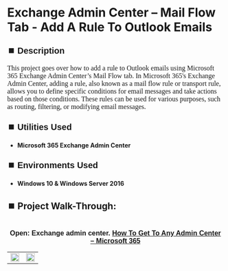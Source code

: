 <h1>Exchange Admin Center – Mail Flow Tab - Add A Rule To Outlook Emails</h1>


<h2 style="font-family: Arial, sans-serif; font-size: 20px; font-weight: bold; margin-top: 24px; margin-bottom: 12px;">
⏹️ Description</h2>

<p style="font-family: Georgia, serif; font-size: 16px; margin-top: 12px; margin-bottom: 12px;">
This project goes over how to add a rule to Outlook emails using Microsoft 365 Exchange Admin Center’s Mail Flow tab. In Microsoft 365's Exchange Admin Center, adding a rule, also known as a mail flow rule or transport rule, allows you to define specific conditions for email messages and take actions based on those conditions. These rules can be used for various purposes, such as routing, filtering, or modifying email messages.
</b>



<h2 style="font-family: Arial, sans-serif; font-size: 20px; font-weight: bold; margin-top: 24px; margin-bottom: 12px;">
⏹️ Utilities Used</h2>
  
<p style="font-family: Georgia, serif; font-size: 16px; margin-top: 12px; margin-bottom: 12px;">
 
 - <b>Microsoft 365 Exchange Admin Center</b>



<h2 style="font-family: Arial, sans-serif; font-size: 20px; font-weight: bold; margin-top: 24px; margin-bottom: 12px;"> 
⏹️ Environments Used </h2>

<p style="font-family: Georgia, serif; font-size: 16px; margin-top: 12px; margin-bottom: 12px;">
 
- <b>Windows 10 & Windows Server 2016</b>



<h2 style="font-family: Arial, sans-serif; font-size: 20px; font-weight: bold; margin-top: 24px; margin-bottom: 12px;"> 
<h2>
⏹️ Project Walk-Through:</h2>
 <br/>

<div style="text-align:center;">
  <span style="font-family: Arial, sans-serif; font-size: 16px;"><b>Open: Exchange admin center.  <a href="https://github.com/RashadHagen/Microsoft-365-Get-To-Any-Admin-Center" style="font-family: Arial, sans-serif; font-size: 16px; font-weight: bold;">How To Get To Any Admin Center – Microsoft 365</b></span>  
<br/>

<table>
  <tr>
    <td><img src="https://imgur.com/NHGBHO4.png" height="100%" width="100%" /></td>
    <td><img src="https://imgur.com/Fi1Cr8b.png" height="100%" width="100%" /></td>
  </tr>
</table>

<br /><br />


<div
